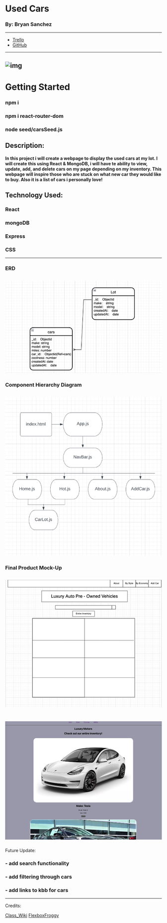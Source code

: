 # Used Cars

### By: Bryan Sanchez

---

- [Trello](https://trello.com/b/65b8L5kQ/u2projectusedcars)
- [GitHub](https://github.com/Bryvn1xx)

---

## ![img](https://di-uploads-pod20.dealerinspire.com/douglasjeepchryslerdodgeram/uploads/2019/03/DOUG_Storefront.jpg)

# Getting Started
### npm i
### npm i react-router-dom
### node seed/carsSeed.js



## Description:

#### In this project i will create a webpage to display the used cars at my lot. I will create this using React & MongoDB, i will have te ability to view, update, add, and delete cars on my page depending on my inventory. This webpage will inspire those who are stuck on what new car they would like to buy. Also it is a list of cars i personally love!

## Technology Used:
### React
### mongoDB
### Express
### CSS

---

### ERD

## ![img](usedcars_img/used_cars_erd.png)

### Component Hierarchy Diagram

## ![img](usedcars_img/comp.hierarchy.png)

### Final Product Mock-Up

## ![img](usedcars_img/final_product.png)

# ![img](usedcars_img/screenshot.png)

Future Update:

### - add search functionality

### - add filtering through cars

### - add links to kbb for cars

---

Credits:

[Class_Wiki](https://github.com/SEI-R-2-22/class_wiki)
[FlexboxFroggy](https://flexboxfroggy.com/)
